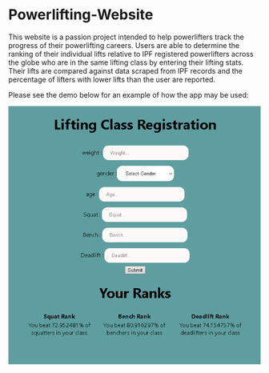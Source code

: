 # Powerlifting-Website

This website is a passion project intended to help powerlifters track the progress
of their powerlifting careers. Users are able to determine the ranking of their individual
lifts relative to IPF registered powerlifters across the globe who are in the same lifting
class by entering their lifting stats. Their lifts are compared against data scraped from IPF
records and the percentage of lifters with lower lifts than the user are reported.

Please see the demo below for an example of how the app may be used:

![](PL_app_demo.gif)